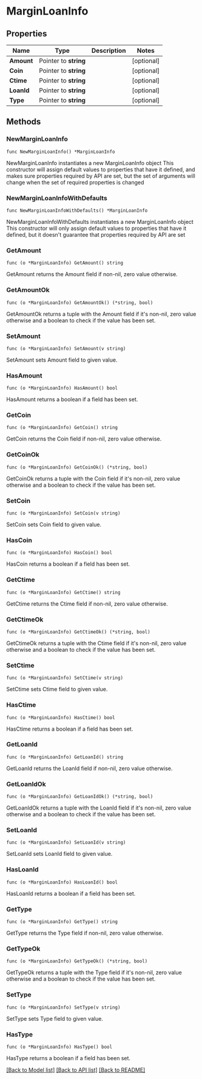 # MarginLoanInfo

## Properties

Name | Type | Description | Notes
------------ | ------------- | ------------- | -------------
**Amount** | Pointer to **string** |  | [optional] 
**Coin** | Pointer to **string** |  | [optional] 
**Ctime** | Pointer to **string** |  | [optional] 
**LoanId** | Pointer to **string** |  | [optional] 
**Type** | Pointer to **string** |  | [optional] 

## Methods

### NewMarginLoanInfo

`func NewMarginLoanInfo() *MarginLoanInfo`

NewMarginLoanInfo instantiates a new MarginLoanInfo object
This constructor will assign default values to properties that have it defined,
and makes sure properties required by API are set, but the set of arguments
will change when the set of required properties is changed

### NewMarginLoanInfoWithDefaults

`func NewMarginLoanInfoWithDefaults() *MarginLoanInfo`

NewMarginLoanInfoWithDefaults instantiates a new MarginLoanInfo object
This constructor will only assign default values to properties that have it defined,
but it doesn't guarantee that properties required by API are set

### GetAmount

`func (o *MarginLoanInfo) GetAmount() string`

GetAmount returns the Amount field if non-nil, zero value otherwise.

### GetAmountOk

`func (o *MarginLoanInfo) GetAmountOk() (*string, bool)`

GetAmountOk returns a tuple with the Amount field if it's non-nil, zero value otherwise
and a boolean to check if the value has been set.

### SetAmount

`func (o *MarginLoanInfo) SetAmount(v string)`

SetAmount sets Amount field to given value.

### HasAmount

`func (o *MarginLoanInfo) HasAmount() bool`

HasAmount returns a boolean if a field has been set.

### GetCoin

`func (o *MarginLoanInfo) GetCoin() string`

GetCoin returns the Coin field if non-nil, zero value otherwise.

### GetCoinOk

`func (o *MarginLoanInfo) GetCoinOk() (*string, bool)`

GetCoinOk returns a tuple with the Coin field if it's non-nil, zero value otherwise
and a boolean to check if the value has been set.

### SetCoin

`func (o *MarginLoanInfo) SetCoin(v string)`

SetCoin sets Coin field to given value.

### HasCoin

`func (o *MarginLoanInfo) HasCoin() bool`

HasCoin returns a boolean if a field has been set.

### GetCtime

`func (o *MarginLoanInfo) GetCtime() string`

GetCtime returns the Ctime field if non-nil, zero value otherwise.

### GetCtimeOk

`func (o *MarginLoanInfo) GetCtimeOk() (*string, bool)`

GetCtimeOk returns a tuple with the Ctime field if it's non-nil, zero value otherwise
and a boolean to check if the value has been set.

### SetCtime

`func (o *MarginLoanInfo) SetCtime(v string)`

SetCtime sets Ctime field to given value.

### HasCtime

`func (o *MarginLoanInfo) HasCtime() bool`

HasCtime returns a boolean if a field has been set.

### GetLoanId

`func (o *MarginLoanInfo) GetLoanId() string`

GetLoanId returns the LoanId field if non-nil, zero value otherwise.

### GetLoanIdOk

`func (o *MarginLoanInfo) GetLoanIdOk() (*string, bool)`

GetLoanIdOk returns a tuple with the LoanId field if it's non-nil, zero value otherwise
and a boolean to check if the value has been set.

### SetLoanId

`func (o *MarginLoanInfo) SetLoanId(v string)`

SetLoanId sets LoanId field to given value.

### HasLoanId

`func (o *MarginLoanInfo) HasLoanId() bool`

HasLoanId returns a boolean if a field has been set.

### GetType

`func (o *MarginLoanInfo) GetType() string`

GetType returns the Type field if non-nil, zero value otherwise.

### GetTypeOk

`func (o *MarginLoanInfo) GetTypeOk() (*string, bool)`

GetTypeOk returns a tuple with the Type field if it's non-nil, zero value otherwise
and a boolean to check if the value has been set.

### SetType

`func (o *MarginLoanInfo) SetType(v string)`

SetType sets Type field to given value.

### HasType

`func (o *MarginLoanInfo) HasType() bool`

HasType returns a boolean if a field has been set.


[[Back to Model list]](../README.md#documentation-for-models) [[Back to API list]](../README.md#documentation-for-api-endpoints) [[Back to README]](../README.md)


